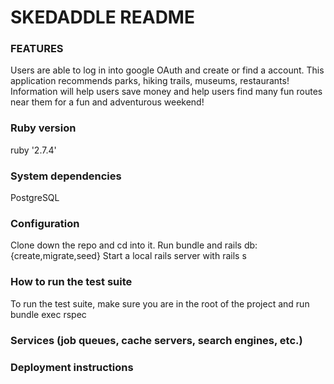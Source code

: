# SKEDADDLE README

### FEATURES
Users are able to log in into google OAuth and create or find a account. This application recommends parks, hiking trails, museums, restaurants! Information will help users save money and help users find many fun routes near them for a fun and adventurous weekend!

### Ruby version
ruby '2.7.4'

### System dependencies
PostgreSQL

### Configuration
Clone down the repo and cd into it.
Run bundle and rails db:{create,migrate,seed}
Start a local rails server with rails s

### How to run the test suite
To run the test suite, make sure you are in the root of the project and run bundle exec rspec

### Services (job queues, cache servers, search engines, etc.)

### Deployment instructions
